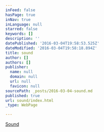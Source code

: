 ```yaml
---
inFeed: false
hasPage: true
inNav: true
inLanguage: null
starred: false
keywords: []
description: ''
datePublished: '2016-03-04T19:58:53.525Z'
dateModified: '2016-03-04T19:58:18.894Z'
title: sound
author: []
authors: []
publisher:
  name: null
  domain: null
  url: null
  favicon: null
sourcePath: _posts/2016-03-04-sound.md
published: true
url: sound/index.html
_type: WebPage

---
```

[Sound][0]

[0]: http://achimschulz.net/